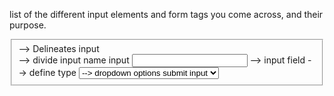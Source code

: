 list of the different input elements and form tags you come across, and their purpose.

<fieldset> --> Delineates input
<div> --> divide input
<label> name input
<input> --> input field --> define type
<select> --> dropdown menu
<option> --> dropdown options
<button type=""> submit input
